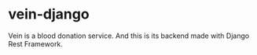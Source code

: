 # vein-django

Vein is a blood donation service. And this is its backend made with Django Rest Framework.
